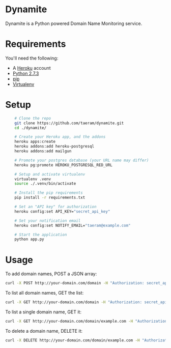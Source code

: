 Dynamite
========

Dynamite is a Python powered Domain Name Monitoring service.

Requirements
============
You'll need the following:

* A [Heroku](https://www.heroku.com/) account
* [Python 2.7.3](http://www.python.org/)
* [pip](https://github.com/pypa/pip)
* [Virtualenv](https://github.com/pypa/virtualenv)

Setup
=====
```bash
    # Clone the repo
    git clone https://github.com/taeram/dynamite.git
    cd ./dynamite/

    # Create your Heroku app, and the addons
    heroku apps:create
    heroku addons:add heroku-postgresql
    heroku addons:add mailgun

    # Promote your postgres database (your URL name may differ)
    heroku pg:promote HEROKU_POSTGRESQL_RED_URL

    # Setup and activate virtualenv
    virtualenv .venv
    source ./.venv/bin/activate

    # Install the pip requirements
    pip install -r requirements.txt

    # Set an "API key" for authorization
    heroku config:set API_KEY="secret_api_key"

    # Set your notification email
    heroku config:set NOTIFY_EMAIL="taeram@example.com"

    # Start the application
    python app.py
```

Usage
=====

To add domain names, POST a JSON array:

```bash
curl -X POST http://your-domain.com/domain -H "Authorization: secret_api_key" -d '[ "example.com", "example2.com" ]'
```

To list all domain names, GET the list:

```bash
curl -X GET http://your-domain.com/domain -H "Authorization: secret_api_key"
```

To list a single domain name, GET it:

```bash
curl -X GET http://your-domain.com/domain/example.com -H "Authorization: secret_api_key"
```

To delete a domain name, DELETE it:

```bash
curl -X DELETE http://your-domain.com/domain/example.com -H "Authorization: secret_api_key"
```

